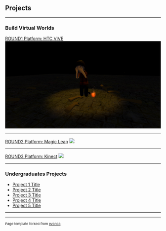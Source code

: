 ## Projects

---

### Build Virtual Worlds 

[ROUND1 Platform: HTC VIVE](/sample_page)
<img src="images/round1cover.png"/>

---
[ROUND2 Platform: Magic Leap](/pdf/sample_presentation.pdf)
<img src="images/dummy_thumbnail.jpg?raw=true"/>

---
[ROUND3 Platform: Kinect](http://example.com/)
<img src="images/dummy_thumbnail.jpg?raw=true"/>

---

### Undergraduates Projects

- [Project 1 Title](http://example.com/)
- [Project 2 Title](http://example.com/)
- [Project 3 Title](http://example.com/)
- [Project 4 Title](http://example.com/)
- [Project 5 Title](http://example.com/)

---




---
<p style="font-size:11px">Page template forked from <a href="https://github.com/evanca/quick-portfolio">evanca</a></p>
<!-- Remove above link if you don't want to attibute -->
